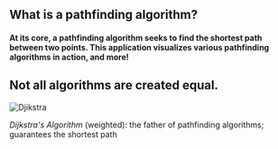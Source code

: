 ## What is a pathfinding algorithm?

#### At its core, a pathfinding algorithm seeks to find the shortest path between two points. This application visualizes various pathfinding algorithms in action, and more!

## Not all algorithms are created equal.

![Djikstra](https://upload.wikimedia.org/wikipedia/commons/5/57/Dijkstra_Animation.gif)

*Dijkstra's Algorithm* (weighted): the father of pathfinding algorithms; guarantees the shortest path
